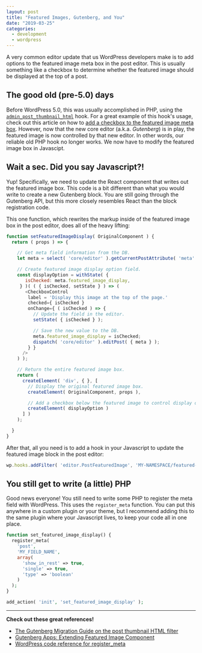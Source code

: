 ```yaml
---
layout: post
title: "Featured Images, Gutenberg, and You"
date: "2019-03-25"
categories:
  - development
  - wordpress
---
```


A very common editor update that us WordPress developers make is to add options to the featured image meta box in the post editor. This is usually something like a checkbox to determine whether the featured image should be displayed at the top of a post.

## The good old (pre-5.0) days

Before WordPress 5.0, this was usually accomplished in PHP, using the [`admin_post_thumbnail_html`](https://developer.wordpress.org/reference/hooks/admin_post_thumbnail_html/) hook. For a great example of this hook's usage, check out this article on how to [add a checkbox to the featured image meta box](https://www.billerickson.net/code/add-checkbox-to-featured-image-metabox/). However, now that the new core editor (a.k.a. _Gutenberg_) is in play, the featured image is now controlled by that new editor. In other words, our reliable old PHP hook no longer works. We now have to modify the featured image box in Javascipt.

## Wait a sec. Did you say Javascript?!
Yup! Specifically, we need to update the React component that writes out the featured image box. This code is a bit different than what you would write to create a new Gutenberg block. You are still going through the Gutenberg API, but this more closely resembles React than the block registration code.

This one function, which rewrites the markup inside of the featured image box in the post editor, does all of the heavy lifting:

```javascript
function setFeaturedImageDisplay( OriginalComponent ) {
  return ( props ) => {

    // Get meta field information from the DB.
    let meta = select( 'core/editor' ).getCurrentPostAttribute( 'meta' );

    // Create featured image display option field.
    const displayOption = withState( {
       isChecked: meta.featured_image_display,
     } )( ( { isChecked, setState } ) => (
       <CheckboxControl
        label = 'Display this image at the top of the page.'
        checked={ isChecked }
        onChange={ ( isChecked ) => {
          // Update the field in the editor.
          setState( { isChecked } );

          // Save the new value to the DB.
          meta.featured_image_display = isChecked;
          dispatch( 'core/editor' ).editPost( { meta } );
        } }
      />
    ) );

    // Return the entire featured image box.
    return (
      createElement( 'div', { }, [
        // Display the original featured image box.
        createElement( OriginalComponent, props ),

        // Add a checkbox below the featured image to control display option.
        createElement( displayOption )
      ] )
    );

  }
}
```

After that, all you need is to add a hook in your Javascript to update the featured image block in the post editor:

```javascript
wp.hooks.addFilter( 'editor.PostFeaturedImage', 'MY-NAMESPACE/featured-image-display', setFeaturedImageDisplay	);
```

## You still get to write (a little) PHP

Good news everyone! You still need to write some PHP to register the meta field with WordPress. This uses the `register_meta` function. You can put this anywhere in a custom plugin or your theme, but I recommend adding this to the same plugin where your Javascript lives, to keep your code all in one place.

```php
function set_featured_image_display() {
  register_meta(
    'post',
    'MY_FIELD_NAME',
    array(
      'show_in_rest' => true,
      'single' => true,
      'type' => 'boolean'
    )
  );
}

add_action( 'init', 'set_featured_image_display' );
```

---

**Check out these great references!**

* [The Gutenberg Migration Guide on the post thumbnail HTML filter](https://github.com/danielbachhuber/gutenberg-migration-guide/blob/master/filter-admin-post-thumbnail-html.md)
* [Gutenberg Apps: Extending Featured Image Component](https://digitalapps.co/gutenberg-extending-featured-image-component/)
* [WordPress code reference for register_meta](https://developer.wordpress.org/reference/functions/register_meta/)
